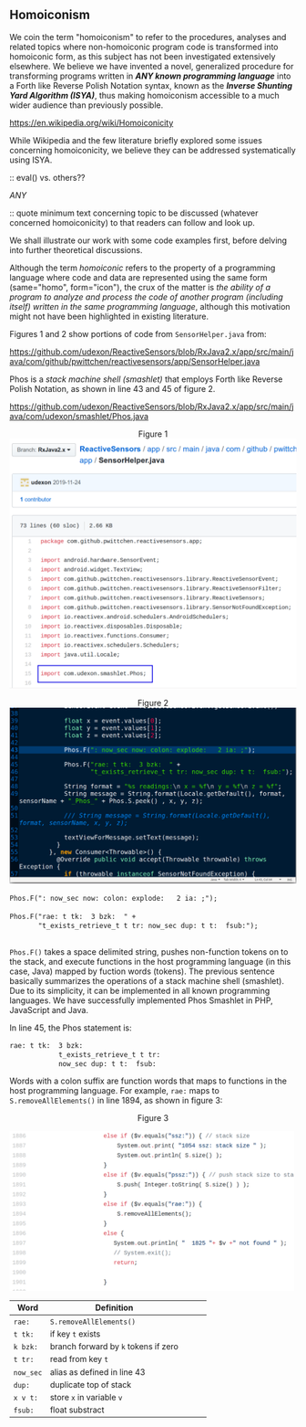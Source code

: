 ## Homoiconism

We coin the term "homoiconism" to refer to the procedures, analyses and related topics where non-homoiconic program code is transformed into homoiconic form, as this subject has not been investigated extensively elsewhere. We believe we have invented a novel, generalized procedure for transforming programs written in ***ANY known programming language*** into a Forth like Reverse Polish Notation syntax, known as the ***Inverse Shunting Yard Algorithm (ISYA)***, thus making homoiconism accessible to a much wider audience than previously possible.

https://en.wikipedia.org/wiki/Homoiconicity

While Wikipedia and the few literature briefly explored some issues concerning homoiconicity, we believe they can be addressed systematically using ISYA.

:: eval() vs. others??

*ANY*

:: quote minimum text concerning topic to be discussed (whatever concerned homoiconicity) to that readers can follow and look up.

We shall illustrate our work with some code examples first, before delving into further theoretical discussions.

Although the term _homoiconic_ refers to the property of a programming language where code and data are represented using the same form (same="homo", form="icon"), the crux of the matter is _the ability of a program to analyze and process the code of another program (including itself) written in the same programming language_, although this motivation might not have been highlighted in existing literature.

Figures 1 and 2 show portions of code from `SensorHelper.java` from:

https://github.com/udexon/ReactiveSensors/blob/RxJava2.x/app/src/main/java/com/github/pwittchen/reactivesensors/app/SensorHelper.java

Phos is a _stack machine shell (smashlet)_ that employs Forth like Reverse Polish Notation, as shown in line 43 and 45 of figure 2.

https://github.com/udexon/ReactiveSensors/blob/RxJava2.x/app/src/main/java/com/udexon/smashlet/Phos.java

<p align="center"><a name="fig_1">Figure 1</a>
<img src="https://github.com/udexon/Homoiconism/blob/master/ReactiveSensors/import_Phos_2.png" width=700>

<p align="center"><a name="fig_2">Figure 2</a>
<img src="https://github.com/udexon/Homoiconism/blob/master/ReactiveSensors/Phos_F_2.png" width=700>

```
Phos.F(": now_sec now: colon: explode:   2 ia: ;");

Phos.F("rae: t tk:  3 bzk:  " +
       "t_exists_retrieve_t t tr: now_sec dup: t t:  fsub:");
                    
```

`Phos.F()` takes a space delimited string, pushes non-function tokens on to the stack, and execute functions in the host programming language (in this case, Java) mapped by fuction words (tokens). The previous sentence basically summarizes the operations of a stack machine shell (smashlet). Due to its simplicity, it can be implemented in all known programming languages. We have successfully implemented Phos Smashlet in PHP, JavaScript and Java.

In line 45, the Phos statement is:

```
rae: t tk:  3 bzk:  
            t_exists_retrieve_t t tr: 
            now_sec dup: t t:  fsub:
```

Words with a colon suffix are function words that maps to functions in the host programming language. For example, `rae:` maps to `S.removeAllElements()` in line 1894, as shown in figure 3:

<p align="center"><a name="fig_3">Figure 3</a></p>
       
<img src="https://github.com/udexon/Homoiconism/blob/master/ReactiveSensors/Phos_rae.png" width=500>


| Word  | Definition  |   |   |   |
|---|---|---|---|---|
| `rae:`  | `S.removeAllElements()`  |   |   |   |
| `t tk:`   | if key `t` exists  |   |   |   |
| `k bzk:`  | branch forward by `k` tokens if zero  |   |   |   |
| `t tr:`   | read from key `t`  |   |   |   |
| `now_sec`   | alias as defined in line 43  |   |   |   |
| `dup:`   | duplicate top of stack  |   |   |   |
| `x v t:`  | store `x` in variable `v`  |   |   |   |
| `fsub:`   | float substract  |   |   |   |

       
